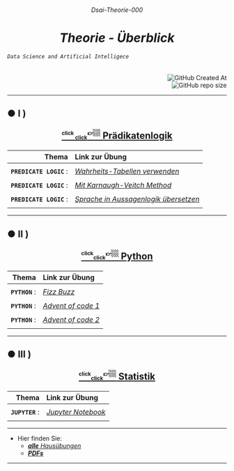 ######  <p align="center"> Dsai-Theorie-000 </p>
 

# <div align="center" color="red"> ***Theorie - Überblick*** </div>
###### <div align="left"> *`Data Science and Artificial Intelligece`* </div>
<div align="right">
  
![GitHub Created At](https://img.shields.io/github/created-at/IxI-Enki/DsaiTheorie-000?style=plastic&labelColor=%23051&color=white)  
![GitHub repo size](https://img.shields.io/github/repo-size/IxI-Enki/DsaiTheorie-000?style=plastic&labelColor=142&color=white)  

</div>

---

##  ●  Ⅰ ) <p align="center">[ <sup><sub><sup> click </sub><sub><sub>click</sub></sub></sub>👉🏼</sup></sub></sup>  Prädikatenlogik  ]( https://github.com/IxI-Enki/DsaiTheorie-000/tree/master/predicate-logic )</p> 
<div align="right">
  
  | Thema                  | Link zur Übung     |  
  |  ---:                  | :----------------- |  
  | | |  
  | **`PREDICATE LOGIC`** : | [ *Wahrheits-Tabellen verwenden* ]( https://github.com/IxI-Enki/DSAIUebung-002 ) |
  | | |  
  | **`PREDICATE LOGIC`** : | [ *Mit Karnaugh-Veitch Method* ]( https://github.com/IxI-Enki/DSAIUebung-003 ) |  
  | | |  
  | **`PREDICATE LOGIC`** : | [ *Sprache in Aussagenlogik übersetzen* ]( https://github.com/IxI-Enki/DSAIUebung-004 ) |  
  | | |  
  <!--#### <p align="right"> [ 1 ](   ) </p>-->

</div> 

---
##  ● Ⅱ ) <p align="center">[ <sup><sub><sup>click</sub><sub><sub>click</sub></sub></sub>👉🏼</sup></sub></sup>  Python  ]( https://github.com/IxI-Enki/DsaiTheorie-000/tree/master/python ) </p>

<div align="right"> 

  | Thema                  | Link zur Übung     |  
  |  ---:                  | :----------------- |  
  | | |  
  | **`PYTHON`** : | [ *Fizz Buzz* ]( https://github.com/IxI-Enki/DSAIUebung-006 ) | 
  | | | 
  | **`PYTHON`** : | [ *Advent of code 1* ]( https://github.com/IxI-Enki/DsaiUebung-007 ) | 
  | | | 
  | **`PYTHON`** : | [ *Advent of code 2* ]( https://github.com/IxI-Enki/DsaiUebung-008 ) | 
  | | | 
  <!--#### <p align="right"> [ a ]( ) </p>-->

</div>

---
## ●  Ⅲ ) <p align="center">[ <sup><sub><sup>click</sub><sub><sub>click</sub></sub></sub>👉🏼</sup></sub></sup>  Statistik  ]( https://github.com/IxI-Enki/DsaiTheorie-000/tree/master/statistics )</p> 

<div align="right"> 

  | Thema                  | Link zur Übung     |  
  |  ---:                  | :----------------- |  
  | | |  
  | **`JUPYTER`**          : | [ *Jupyter Notebook* ]( https://github.com/IxI-Enki/DsaiUebung-009 ) | 
  | | | 
  <!--#### <p align="right"> [ a ]( ) </p>-->

</div>

<!-- ---
##  ●  Ⅳ ) <p align="center">[ <sup><sub><sup>click</sub><sub><sub>click</sub></sub></sub>👉🏼</sup></sub></sup>  4  ](   )</p> 
#### <p align="right"> [ a ]( ) </p>
#### <p align="right"> [ b ](   ) </p>

---
##  ●  Ⅴ ) <p align="center">[ <sup><sub><sup>click</sub><sub><sub>click</sub></sub></sub>👉🏼</sup></sub></sup>  5  ]( a )</p> 

---
## ●  Ⅵ ) <p align="center">[ <sup><sub><sup>click</sub><sub><sub>click</sub></sub></sub>👉🏼</sup></sub></sup>  6  ](   )</p> 
 
<div align="right">
 
</div>-->

---

- Hier finden Sie:
  - [ ***alle** Hausübungen* ]( https://github.com/IxI-Enki/DsaiTheorie-000/blob/master/links/README.md )
  - [ ***PDFs*** ]( https://github.com/IxI-Enki/DsaiTheorie-000/tree/master/pdfs )

****



 
